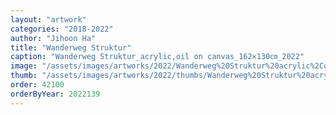 ```yaml
---
layout: "artwork"
categories: "2018-2022"
author: "Jihoon Ha"
title: "Wanderweg Struktur"
caption: "Wanderweg Struktur_acrylic,oil on canvas_162×130㎝_2022"
image: "/assets/images/artworks/2022/Wanderweg%20Struktur%20acrylic%2Coil%20on%20canvas%20162x130cm%20%202022.jpg"
thumb: "/assets/images/artworks/2022/thumbs/Wanderweg%20Struktur%20acrylic%2Coil%20on%20canvas%20162x130cm%20%202022.jpg"
order: 42100
orderByYear: 2022139
---
```

